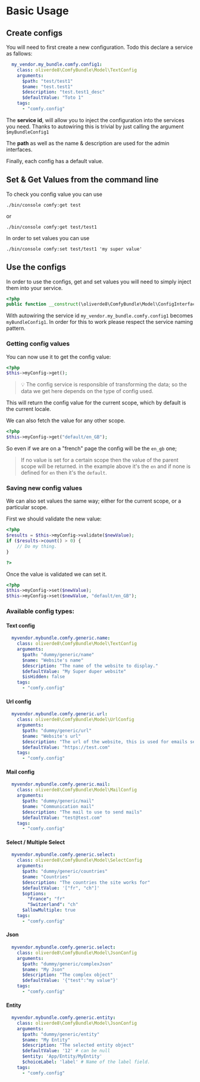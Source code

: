 # Basic Usage

## Create configs

You will need to first create a new configuration. Todo this declare a service as fallows: 

```yml
  my_vendor.my_bundle.comfy.config1:
    class: oliverde8\ComfyBundle\Model\TextConfig
    arguments:
      $path: "test/test1"
      $name: "test.test1"
      $description: "test.test1_desc"
      $defaultValue: "Toto 1"
    tags:
      - "comfy.config"
```

The **service id**, will allow you to inject the configuration into the services you need.
Thanks to autowiring this is trivial by just calling the argument `$myBundleConfig1`

The **path** as well as the name & description are used for the admin interfaces.

Finally, each config has a default value.

## Set & Get Values from the command line

To check you config value you can use 
```
./bin/console comfy:get test
```

or 

```
./bin/console comfy:get test/test1
```

In order to set values you can use

```
./bin/console comfy:set test/test1 'my super value'
```

## Use the configs

In order to use the configs, get and set values you will need to simply inject them into your service.

```php
<?php
public function __construct(\oliverde8\ComfyBundle\Model\ConfigInterface $myBundleConfig1);
```

With autowiring the service id `my_vendor.my_bundle.comfy.config1` becomes `myBundleConfig1`. In order for this to work
please respect the service naming pattern.

### Getting config values

You can now use it to get the config value:
```php
<?php
$this->myConfig->get();
```

> :bulb: The config service is responsible of transforming the data; so the data we get here depends on the type of config used.

This will return the config value for the current scope, which by default is the current locale.

We can also fetch the value for any other scope.

```php
<?php
$this->myConfig->get("default/en_GB");
``` 

So even if we are on a "french" page the config will be the `en_gb` one;

> If no value is set for a certain scope then the value of the parent scope will be returned. in the example above it's
the `en` and if none is defined for `en` then it's the `default`.

### Saving new config values

We can also set values the same way; either for the current scope, or a particular scope.

First we should validate the new value:

```php
<?php
$results = $this->myConfig->validate($newValue);
if ($results->count() > 0) {
    // Do my thing.
}

?>
```

Once the value is validated we can set it.

```php
<?php
$this->myConfig->set($newValue);
$this->myConfig->set($newValue, "default/en_GB");
```

### Available config types: 

#### Text config
```yaml
  myvendor.mybundle.comfy.generic.name:
    class: oliverde8\ComfyBundle\Model\TextConfig
    arguments:
      $path: "dummy/generic/name"
      $name: "Website's name"
      $description: "The name of the website to display."
      $defaultValue: "My Super duper website"
      $isHidden: false
    tags:
      - "comfy.config"
```

#### Url config

```yaml
  myvendor.mybundle.comfy.generic.url:
    class: oliverde8\ComfyBundle\Model\UrlConfig
    arguments:
      $path: "dummy/generic/url"
      $name: "Website's url"
      $description: "The url of the website, this is used for emails sent by cron jobs."
      $defaultValue: "https://test.com"
    tags:
      - "comfy.config"
```
#### Mail config

```yaml 
  myvendor.mybundle.comfy.generic.mail:
    class: oliverde8\ComfyBundle\Model\MailConfig
    arguments:
      $path: "dummy/generic/mail"
      $name: "Communication mail"
      $description: "The mail to use to send mails"
      $defaultValue: "test@test.com"
    tags:
      - "comfy.config"
```

#### Select / Multiple Select

```yaml
  myvendor.mybundle.comfy.generic.select:
    class: oliverde8\ComfyBundle\Model\SelectConfig
    arguments:
      $path: "dummy/generic/countries"
      $name: "Countries"
      $description: "The countries the site works for"
      $defaultValue: '["fr", "ch"]'
      $options:
        "France": "fr"
        "Switzerland": "ch"
      $allowMultiple: true
    tags:
      - "comfy.config"
```

#### Json

```yaml
  myvendor.mybundle.comfy.generic.select:
    class: oliverde8\ComfyBundle\Model\JsonConfig
    arguments:
      $path: "dummy/generic/complexJson"
      $name: "My Json"
      $description: "The complex object"
      $defaultValue: '{"test":"my value"}'
    tags:
      - "comfy.config"
```

#### Entity

```yaml
  myvendor.mybundle.comfy.generic.entity:
    class: oliverde8\ComfyBundle\Model\JsonConfig
    arguments:
      $path: "dummy/generic/entity"
      $name: "My Entity"
      $description: "The selected entity object"
      $defaultValue: '12' # can be null
      $entity: 'App/Entity/MyEntity'
      $choiceLabel: 'label' # Name of the label field.
    tags:
      - "comfy.config"
```
